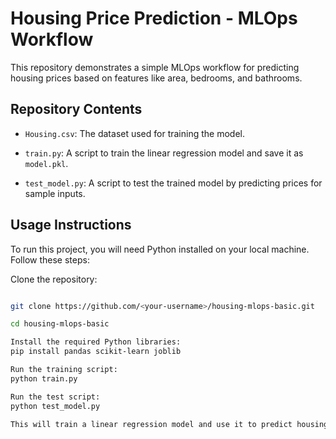 # Housing Price Prediction - MLOps Workflow

 

This repository demonstrates a simple MLOps workflow for predicting housing prices based on features like area, bedrooms, and bathrooms.

 

## Repository Contents

- `Housing.csv`: The dataset used for training the model.

- `train.py`: A script to train the linear regression model and save it as `model.pkl`.

- `test_model.py`: A script to test the trained model by predicting prices for sample inputs.

 

## Usage Instructions

To run this project, you will need Python installed on your local machine. Follow these steps:

 

Clone the repository:
   ```bash

   git clone https://github.com/<your-username>/housing-mlops-basic.git

   cd housing-mlops-basic

Install the required Python libraries:
pip install pandas scikit-learn joblib

Run the training script:
python train.py

Run the test script:
python test_model.py

This will train a linear regression model and use it to predict housing prices.
